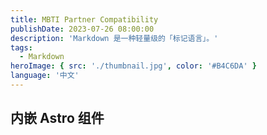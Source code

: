 ```yaml
---
title: MBTI Partner Compatibility
publishDate: 2023-07-26 08:00:00
description: 'Markdown 是一种轻量级的「标记语言」。'
tags:
  - Markdown
heroImage: { src: './thumbnail.jpg', color: '#B4C6DA' }
language: '中文'
---
```


## 内嵌 Astro 组件

<div id="container" style="height: 100%"></div>

<script type="text/javascript" src="https://fastly.jsdelivr.net/npm/echarts@5/dist/echarts.min.js"></script>
<script type="text/javascript">
    var dom = document.getElementById('container');
    var myChart = echarts.init(dom, null, {
      renderer: 'canvas',
      useDirtyRect: false
    });
    var app = {};
    
    var option;

    // Click on the data to toggle grouping
      const mbti = [
        'ENFJ',
        'ENFP',
        'ENTJ',
        'ENTP',
        'ESFJ',
        'ESFP',
        'ESTJ',
        'ESTP',
        'INFJ',
        'INFP',
        'INTJ',
        'INTP',
        'ISFJ',
        'ISFP',
        'ISTJ',
        'ISTP'
      ];
      const color = {
        green: '#2D9A69',
        purple: '#7D568F',
        blue: '#3A8DAB',
        yellow: '#E0A433',
        greenLighter: '#10CA77',
        purpleLighter: '#9253AF',
        blueLighter: '#26A9D9',
        yellowLighter: '#F4AC24',
        greenDarker: '#0FB369',
        purpleDarker: '#854AA0',
        blueDarker: '#2298C3',
        yellowDarker: '#F2A30D'
      };
      const fontSize = {
        group: window.innerHeight > 700 ? 24 : 16,
        item: window.innerHeight > 700 ? 13 : 11,
        value: window.innerHeight > 700 ? 15 : 12
      };
      const getColor = (mbti, lightness = 0) => {
        if (mbti.indexOf('NF') >= 0) {
          return lightness < 0
            ? color.greenLighter
            : lightness > 0
            ? color.greenDarker
            : color.green;
        }
        if (mbti.indexOf('NT') >= 0) {
          return lightness < 0
            ? color.purpleLighter
            : lightness > 0
            ? color.purpleDarker
            : color.purple;
        }
        if (mbti.indexOf('S') >= 0 && mbti.indexOf('J') >= 0) {
          return lightness < 0
            ? color.blueLighter
            : lightness > 0
            ? color.blueDarker
            : color.blue;
        }
        if (mbti.indexOf('S') >= 0 && mbti.indexOf('P') >= 0) {
          return lightness < 0
            ? color.yellowLighter
            : lightness > 0
            ? color.yellowDarker
            : color.yellow;
        }
      };
      const generateGroup = (groupName) => {
        const colorMap = {
          NF: color.green,
          NT: color.purple,
          SJ: color.blue,
          SP: color.yellow
        };
        const groupMembers = {
          NF: ['INFJ', 'INFP', 'ENFJ', 'ENFP'],
          NT: ['INTJ', 'INTP', 'ENTJ', 'ENTP'],
          SJ: ['ISFJ', 'ISTJ', 'ESFJ', 'ESTJ'],
          SP: ['ISFP', 'ISTP', 'ESFP', 'ESTP']
        };
        return {
          value: groupName,
          label: {
            color: colorMap[groupName],
            fontSize: fontSize.group,
            fontWeight: 'bolder',
            padding: 0
          },
          children: groupMembers[groupName].map((mbti) => ({
            value: mbti,
            label: {
              color: colorMap[groupName],
              fontSize: fontSize.item,
              fontWeight: 'bold'
            }
          }))
        };
      };
      const xData = [
        generateGroup('NF'),
        generateGroup('NT'),
        generateGroup('SJ'),
        generateGroup('SP')
      ];
      const yData = [
        generateGroup('NF'),
        generateGroup('NT'),
        generateGroup('SJ'),
        generateGroup('SP')
      ];
      const originalData = [
        ['ENFJ', 'ENFJ', 0.86],
        ['ENFJ', 'ENFP', 0.91],
        ['ENFJ', 'ENTJ', 0.42],
        ['ENFJ', 'ENTP', 0.73],
        ['ENFJ', 'ESFJ', 0.64],
        ['ENFJ', 'ESFP', 0.8],
        ['ENFJ', 'ESTJ', 0.22],
        ['ENFJ', 'ESTP', 0.41],
        ['ENFJ', 'INFJ', 0.74],
        ['ENFJ', 'INFP', 0.73],
        ['ENFJ', 'INTJ', 0.16],
        ['ENFJ', 'INTP', 0.35],
        ['ENFJ', 'ISFJ', 0.3],
        ['ENFJ', 'ISFP', 0.4],
        ['ENFJ', 'ISTJ', 0.18],
        ['ENFJ', 'ISTP', 0.09],
        ['ENFP', 'ENFJ', 0.91],
        ['ENFP', 'ENFP', 0.97],
        ['ENFP', 'ENTJ', 0.37],
        ['ENFP', 'ENTP', 0.85],
        ['ENFP', 'ESFJ', 0.42],
        ['ENFP', 'ESFP', 0.93],
        ['ENFP', 'ESTJ', 0.27],
        ['ENFP', 'ESTP', 0.76],
        ['ENFP', 'INFJ', 0.51],
        ['ENFP', 'INFP', 0.73],
        ['ENFP', 'INTJ', 0.13],
        ['ENFP', 'INTP', 0.36],
        ['ENFP', 'ISFJ', 0.11],
        ['ENFP', 'ISFP', 0.49],
        ['ENFP', 'ISTJ', 0.04],
        ['ENFP', 'ISTP', 0.14],
        ['ENTJ', 'ENFJ', 0.42],
        ['ENTJ', 'ENFP', 0.37],
        ['ENTJ', 'ENTJ', 0.91],
        ['ENTJ', 'ENTP', 0.81],
        ['ENTJ', 'ESFJ', 0.53],
        ['ENTJ', 'ESFP', 0.51],
        ['ENTJ', 'ESTJ', 0.87],
        ['ENTJ', 'ESTP', 0.74],
        ['ENTJ', 'INFJ', 0.25],
        ['ENTJ', 'INFP', 0.13],
        ['ENTJ', 'INTJ', 0.46],
        ['ENTJ', 'INTP', 0.47],
        ['ENTJ', 'ISFJ', 0.29],
        ['ENTJ', 'ISFP', 0.06],
        ['ENTJ', 'ISTJ', 0.66],
        ['ENTJ', 'ISTP', 0.41],
        ['ENTP', 'ENFJ', 0.73],
        ['ENTP', 'ENFP', 0.64],
        ['ENTP', 'ENTJ', 0.81],
        ['ENTP', 'ENTP', 0.94],
        ['ENTP', 'ESFJ', 0.32],
        ['ENTP', 'ESFP', 0.87],
        ['ENTP', 'ESTJ', 0.7],
        ['ENTP', 'ESTP', 0.92],
        ['ENTP', 'INFJ', 0.11],
        ['ENTP', 'INFP', 0.35],
        ['ENTP', 'INTJ', 0.22],
        ['ENTP', 'INTP', 0.51],
        ['ENTP', 'ISFJ', 0.05],
        ['ENTP', 'ISFP', 0.14],
        ['ENTP', 'ISTJ', 0.11],
        ['ENTP', 'ISTP', 0.35],
        ['ESFJ', 'ESFJ', 0.94],
        ['ESFJ', 'ESFP', 0.4],
        ['ESFJ', 'ESTJ', 0.77],
        ['ESFJ', 'ESTP', 0.37],
        ['ESFJ', 'INFJ', 0.74],
        ['ESFJ', 'INFP', 0.17],
        ['ESFJ', 'INTJ', 0.32],
        ['ESFJ', 'INTP', 0.05],
        ['ESFJ', 'ISFJ', 0.79],
        ['ESFJ', 'ISFP', 0.57],
        ['ESFJ', 'ISTJ', 0.71],
        ['ESFJ', 'ISTP', 0.19],
        ['ESFP', 'ESFP', 0.7],
        ['ESFP', 'ESTJ', 0.39],
        ['ESFP', 'ESTP', 0.75],
        ['ESFP', 'INFJ', 0.43],
        ['ESFP', 'INFP', 0.58],
        ['ESFP', 'INTJ', 0.22],
        ['ESFP', 'INTP', 0.39],
        ['ESFP', 'ISFJ', 0.12],
        ['ESFP', 'ISFP', 0.58],
        ['ESFP', 'ISTJ', 0.08],
        ['ESFP', 'ISTP', 0.26],
        ['ESTJ', 'ESTJ', 0.96],
        ['ESTJ', 'ESTP', 0.78],
        ['ESTJ', 'INFJ', 0.14],
        ['ESTJ', 'INFP', 0.03],
        ['ESTJ', 'INTJ', 0.33],
        ['ESTJ', 'INTP', 0.22],
        ['ESTJ', 'ISFJ', 0.48],
        ['ESTJ', 'ISFP', 0.22],
        ['ESTJ', 'ISTJ', 0.79],
        ['ESTJ', 'ISTP', 0.55],
        ['ESTP', 'ESTP', 0.95],
        ['ESTP', 'INFJ', 0.05],
        ['ESTP', 'INFP', 0.24],
        ['ESTP', 'INTJ', 0.17],
        ['ESTP', 'INTP', 0.39],
        ['ESTP', 'ISFJ', 0.12],
        ['ESTP', 'ISFP', 0.43],
        ['ESTP', 'ISTJ', 0.2],
        ['ESTP', 'ISTP', 0.62],
        ['INFJ', 'INFJ', 0.95],
        ['INFJ', 'INFP', 0.85],
        ['INFJ', 'INTJ', 0.65],
        ['INFJ', 'INTP', 0.5],
        ['INFJ', 'ISFJ', 0.85],
        ['INFJ', 'ISFP', 0.58],
        ['INFJ', 'ISTJ', 0.53],
        ['INFJ', 'ISTP', 0.23],
        ['INFP', 'INFP', 0.97],
        ['INFP', 'INTJ', 0.7],
        ['INFP', 'INTP', 0.84],
        ['INFP', 'ISFJ', 0.46],
        ['INFP', 'ISFP', 0.78],
        ['INFP', 'ISTJ', 0.21],
        ['INFP', 'ISTP', 0.49],
        ['INTJ', 'INTJ', 0.86],
        ['INTJ', 'INTP', 0.89],
        ['INTJ', 'ISFJ', 0.79],
        ['INTJ', 'ISFP', 0.45],
        ['INTJ', 'ISTJ', 0.85],
        ['INTJ', 'ISTP', 0.78],
        ['INTP', 'INTP', 0.96],
        ['INTP', 'ISFJ', 0.38],
        ['INTP', 'ISFP', 0.43],
        ['INTP', 'ISTJ', 0.51],
        ['INTP', 'ISTP', 0.81],
        ['ISFJ', 'ISFJ', 0.95],
        ['ISFJ', 'ISFP', 0.76],
        ['ISFJ', 'ISTJ', 0.93],
        ['ISFJ', 'ISTP', 0.62],
        ['ISFP', 'ISFP', 0.97],
        ['ISFP', 'ISTJ', 0.47],
        ['ISFP', 'ISTP', 0.76],
        ['ISTJ', 'ISTJ', 0.96],
        ['ISTJ', 'ISTP', 0.78],
        ['ISTP', 'ISTP', 0.96]
      ];
      const dataMap = new Map();
      const avgData = {};
      for (const [a, b, v] of originalData) {
        dataMap.set(`${a}-${b}`, v);
      }
      const heatmapData = [];
      const scatterData = [];
      const decalSize = 1;
      for (const a of mbti) {
        for (const b of mbti) {
          const key = `${a}-${b}`;
          const altKey = `${b}-${a}`;
          let value;
          if (dataMap.has(key)) {
            value = [a, b, dataMap.get(key)];
          } else if (dataMap.has(altKey)) {
            value = [a, b, dataMap.get(altKey)];
          } else {
            value = [a, b, 0];
          }
          heatmapData.push({
            value,
            itemStyle: {
              decal: {
                shape: 'circle',
                symbolSize: 1,
                color: getColor(a, 1),
                backgroundColor: getColor(b, 1),
                dashArrayX: [
                  [decalSize, decalSize],
                  [0, decalSize, decalSize, 0]
                ],
                dashArrayY: [decalSize, 0]
              },
              borderColor: getColor(b),
              borderWidth: 0
            }
          });
          scatterData.push({
            value,
            label: {
              color: value[2] < 0.2 ? getColor(b) : '#fff',
              opacity: value[2] < 0.15 ? 0.6 : 1
            }
          });
        }
      }
      const size = Math.round(Math.min(window.innerWidth, window.innerHeight) * 0.9);
      const fontFamily = 'Ubuntu Condensed, sans-serif';
      const detailSeries = [
        {
          id: 'detail-heatmap',
          type: 'heatmap',
          coordinateSystem: 'matrix',
          data: heatmapData,
          label: {
            show: false
          },
          emphasis: {
            itemStyle: {
              borderWidth: 5
            }
          }
        },
        {
          id: 'detail-scatter',
          type: 'scatter',
          coordinateSystem: 'matrix',
          symbolSize: 0,
          data: scatterData,
          color: '#fff',
          label: {
            show: true,
            formatter: (params) => Math.round(params.value[2] * 100) + '%',
            fontWeight: 'bold',
            color: 'inherit'
          },
          silent: true
        }
      ];
      const getGroup = (mbti) => {
        if (mbti.indexOf('NF') >= 0) {
          return 'NF';
        }
        if (mbti.indexOf('NT') >= 0) {
          return 'NT';
        }
        if (mbti[1] === 'S' && mbti[3] === 'J') {
          return 'SJ';
        }
        if (mbti[1] === 'S' && mbti[3] === 'P') {
          return 'SP';
        }
        return '';
      };
      const groupRawData = {};
      for (let i = 0; i < originalData.length; ++i) {
        const [a, b, v] = originalData[i];
        const groupA = getGroup(a);
        const groupB = getGroup(b);
        const key = groupA > groupB ? `${groupA}-${groupB}` : `${groupB}-${groupA}`;
        if (groupRawData[key]) {
          groupRawData[key].push(v);
        } else {
          groupRawData[key] = [v];
        }
      }
      const groupData = [];
      function median(arr) {
        const sorted = arr.slice().sort((a, b) => a - b);
        const mid = Math.floor(sorted.length / 2);
        if (sorted.length % 2 === 0) {
          return (sorted[mid - 1] + sorted[mid]) / 2;
        } else {
          return sorted[mid];
        }
      }
      for (const key in groupRawData) {
        if (groupRawData.hasOwnProperty(key)) {
          const [a, b] = key.split('-');
          const v = median(groupRawData[key]);
          const colorA = getColor(a, 1);
          const colorB = getColor(b, 1);
          const label = {
            color: v < 0.2 ? getColor(b) : '#fff',
            fontSize: fontSize.value,
            fontWeight: 'bold',
            opacity: v < 0.15 ? 0.6 : 1,
            formatter: (params) => {
              return `${Math.round(params.value[2] * 100)}%`;
            }
          };
          const decalSize = 3;
          const itemStyle = {
            decal: {
              shape: 'circle',
              symbolSize: 1,
              color: colorA,
              backgroundColor: colorB,
              dashArrayX: [
                [decalSize, decalSize],
                [0, decalSize, decalSize, 0]
              ],
              dashArrayY: [decalSize, 0]
            },
            borderColor: getColor(b),
            borderWidth: 0
          };
          groupData.push({
            value: [a, b, v],
            label,
            itemStyle
          });
          if (a !== b) {
            groupData.push({
              value: [b, a, v],
              label,
              itemStyle
            }); // Symmetric
          }
        }
      }
      const groupSeries = [
        {
          id: 'summary-heatmap',
          type: 'heatmap',
          coordinateSystem: 'matrix',
          data: groupData,
          label: {
            show: true
          }
        }
      ];
      option = {
        backgroundColor: '#F0F7F9',
        textStyle: {
          fontFamily
        },
        title: {
          text: 'MBTI Partner Compatibility',
          subtext:
            'Data from: https://www.personalitydata.org/16-types/enfj-relationships#partner-matrix',
          sublink:
            'https://www.personalitydata.org/16-types/enfj-relationships#partner-matrix',
          left: 'center',
          top: 5,
          textStyle: {
            fontSize: 20,
            color: '#57576A'
          },
          itemGap: 5
        },
        tooltip: {
          formatter: (params) => {
            return `<span style="color:${getColor(
              params.value[1]
            )};font-weight:bold">${params.value[1]}</span> /
                                  <span style="color:${getColor(
                                    params.value[0]
                                  )};font-weight:bold">${params.value[0]}</span> :
                                  ${Math.round(params.value[2] * 100)}%`;
          },
          borderColor: '#eee',
          padding: [2, 8]
        },
        matrix: {
          x: {
            data: xData,
            itemStyle: {
              borderColor: 'transparent',
              borderWidth: 0
            },
            dividerLineStyle: {
              width: 0
            },
            label: {
              fontFamily
            },
            levels: [
              {
                levelSize: 25
              },
              {
                levelSize: 30
              }
            ]
          },
          y: {
            data: yData,
            itemStyle: {
              borderColor: 'transparent',
              borderWidth: 0
            },
            dividerLineStyle: {
              width: 0
            },
            label: {
              fontFamily
            }
          },
          body: {
            itemStyle: {
              borderWidth: 0
            },
            label: {
              fontFamily
            }
          },
          width: size,
          height: size,
          left: (window.innerWidth - size) / 2,
          top: 50,
          backgroundStyle: {
            color: 'transparent',
            borderColor: 'transparent',
            borderWidth: 0
          }
        },
        visualMap: [
          {
            type: 'continuous',
            min: 0,
            max: 1,
            dimension: 2,
            calculable: true,
            orient: 'horizontal',
            top: 5,
            left: 'center',
            inRange: {
              opacity: [0, 1]
            },
            seriesIndex: [0, 2],
            show: false
          }
        ],
        series: detailSeries,
        aria: {
          enabled: true,
          decal: {
            show: true
          }
        },
        animation: 0
      };
      let isGroup = false;
      myChart.on('click', () => {
        isGroup = !isGroup;
        option.series = isGroup ? groupSeries : detailSeries;
        myChart.setOption(option, true);
      });


    if (option && typeof option === 'object') {
      myChart.setOption(option);
    }

    window.addEventListener('resize', myChart.resize);
</script>